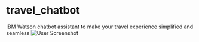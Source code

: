 # travel_chatbot
IBM Watson chatbot assistant to make your travel experience simplified and seamless
![User Screenshot](https://preview.ibb.co/exYwaL/screenshot.png)